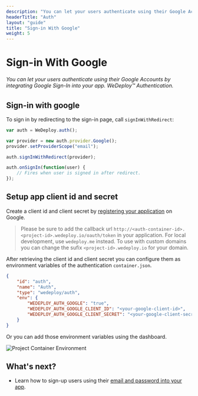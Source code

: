 ```yaml
---
description: "You can let your users authenticate using their Google Accounts by integrating Google Sign-In into your app."
headerTitle: "Auth"
layout: "guide"
title: "Sign-in With Google"
weight: 5
---
```


# Sign-in With Google

###### You can let your users authenticate using their Google Accounts by integrating Google Sign-In into your app. *WeDeploy™ Authentication*.

<article id="article_1">

## Sign-in with google

To sign in by redirecting to the sign-in page, call `signInWithRedirect`:


```js
var auth = WeDeploy.auth();

var provider = new auth.provider.Google();
provider.setProviderScope("email");

auth.signInWithRedirect(provider);

auth.onSignIn(function(user) {
	// Fires when user is signed in after redirect.
});
```

</article>

<article id="article_2">

## Setup app client id and secret

Create a client id and client secret by [registering your application](https://developers.google.com/youtube/registering_an_application) on Google. 

> Please be sure to add the callback url `http://<auth-container-id>.<project-id>.wedeploy.io/oauth/token` in your application.
> For local development, use `wedeploy.me` instead. To use with custom domains you can change the sufix `<project-id>.wedeploy.io` for your domain.

After retrieving the client id and client secret you can configure them as environment variables of the authentication `container.json`.

```json
{
	"id": "auth",
	"name": "Auth",
	"type": "wedeploy/auth",
	"env": {
		"WEDEPLOY_AUTH_GOOGLE": "true",
		"WEDEPLOY_AUTH_GOOGLE_CLIENT_ID": "<your-google-client-id>",
		"WEDEPLOY_AUTH_GOOGLE_CLIENT_SECRET": "<your-google-client-secret>"
	}
}
```

Or you can add those environment variables using the dashboard.

![Project Container Environment](https://cloud.githubusercontent.com/assets/1435318/20008152/2ceabade-a27e-11e6-9c86-435fc1c12412.png)

</article>

## What's next?

* Learn how to sign-up users using their [email and password into your app](/docs/auth/js/sign-in-with-password.html).
